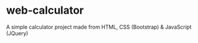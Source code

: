 # web-calculator
A simple calculator project made from HTML, CSS (Bootstrap) &amp; JavaScript (JQuery) 
